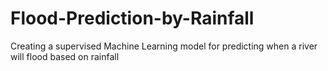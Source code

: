# Flood-Prediction-by-Rainfall
Creating a supervised Machine Learning model for predicting when a river will flood based on rainfall
